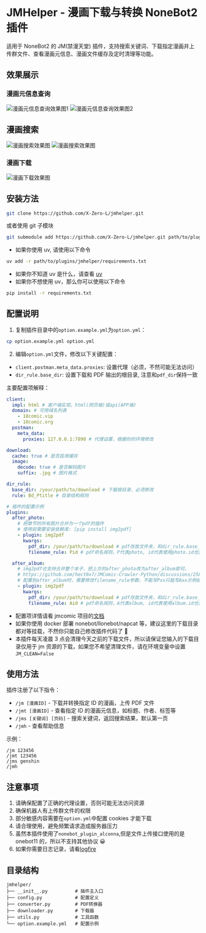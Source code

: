 # JMHelper - 漫画下载与转换 NoneBot2 插件

适用于 NoneBot2 的 JM(禁漫天堂) 插件，支持搜索关键词、下载指定漫画并上传群文件、查看漫画元信息、漫画文件缓存及定时清理等功能。

## 效果展示

### 漫画元信息查询

![漫画元信息查询效果图1](/docs/screenshot/jmt1.png)
![漫画元信息查询效果图2](/docs/screenshot/jmt2.png)

## 漫画搜索

![漫画搜索效果图](/docs/screenshot/jms1.png)
![漫画搜索效果图](/docs/screenshot/jms2.png)

### 漫画下载

![漫画下载效果图](/docs/screenshot/jm1.png)

## 安装方法

```bash
git clone https://github.com/X-Zero-L/jmhelper.git
```

或者使用 git 子模块

```bash
git submodule add https://github.com/X-Zero-L/jmhelper.git path/to/plugins/jmhelper
```

- 如果你使用 uv, 请使用以下命令

```bash
uv add -r path/to/plugins/jmhelper/requirements.txt
```

- 如果你不知道 uv 是什么，请查看 [uv](https://github.com/astral-sh/uv)
- 如果你不想使用 uv，那么你可以使用以下命令

```bash
pip install -r requirements.txt
```

## 配置说明

1. 复制插件目录中的`option.example.yml`为`option.yml`：

```bash
cp option.example.yml option.yml
```

2. 编辑`option.yml`文件，修改以下关键配置：

- `client.postman.meta_data.proxies`: 设置代理（必须，不然可能无法访问）
- `dir_rule.base_dir`: 设置下载和 PDF 输出的根目录, 注意和`pdf_dir`保持一致

主要配置项解释：

```yaml
client:
  impl: html # 客户端实现，html(网页端)或api(APP端)
  domain: # 可用域名列表
    - 18comic.vip
    - 18comic.org
  postman:
    meta_data:
      proxies: 127.0.0.1:7890 # 代理设置，根据你的环境修改

download:
  cache: true # 是否启用缓存
  image:
    decode: true # 是否解码图片
    suffix: .jpg # 图片格式

dir_rule:
  base_dir: /your/path/to/download # 下载根目录，必须修改
  rule: Bd_Ptitle # 目录结构规则

# 插件的配置示例
plugins:
  after_photo:
    # 把章节的所有图片合并为一个pdf的插件
    # 使用前需要安装依赖库: [pip install img2pdf]
    - plugin: img2pdf
      kwargs:
        pdf_dir: /your/path/to/download # pdf存放文件夹，和dir_rule.base_dir保持一致
        filename_rule: Pid # pdf命名规则，P代表photo, id代表使用photo.id也就是章节id

  after_album:
    # img2pdf也支持合并整个本子，把上方的after_photo改为after_album即可。
    # https://github.com/hect0x7/JMComic-Crawler-Python/discussions/258
    # 配置到after_album时，需要修改filename_rule参数，不能写Pxx只能写Axx示例如下
    - plugin: img2pdf
      kwargs:
        pdf_dir: /your/path/to/download # pdf存放文件夹，和dir_rule.base_dir保持一致
        filename_rule: Aid # pdf命名规则，A代表album, id代表使用album.id也就是本子id
```

- 配置项详情请看 jmcomic 项目的[文档](https://jmcomic.readthedocs.io/zh-cn/latest/)
- 如果你使用 docker 部署 nonebot/llonebot/napcat 等，建议这里的下载目录都对等挂载，不然你只能自己修改插件代码了 🤭
- 本插件每天凌晨 3 点会清理今天之前的下载文件，所以请保证您输入的下载目录仅用于 jm 资源的下载，如果您不希望清理文件，请在环境变量中设置`JM_CLEAN=False`

## 使用方法

插件注册了以下指令：

- `/jm [漫画ID]` - 下载并转换指定 ID 的漫画，上传 PDF 文件
- `/jmt [漫画ID]` - 查看指定 ID 的漫画元信息，如标题、作者、标签等
- `/jms [关键词] [页码]` - 搜索关键词，返回搜索结果，默认第一页
- `/jmh` - 查看帮助信息

示例：

```
/jm 123456
/jmt 123456
/jms genshin
/jmh
```

## 注意事项

1. 请确保配置了正确的代理设置，否则可能无法访问资源
2. 确保机器人有上传群文件的权限
3. 部分敏感内容需要在`option.yml`中配置 cookies 才能下载
4. 请合理使用，避免频繁请求造成服务器压力
5. 虽然本插件使用了`nonebot_plugin_alconna`,但是文件上传接口使用的是 onebot11 的，所以不支持其他协议 😀
6. 如果你需要日志记录，请看[logfire](https://logfire.pydantic.dev/docs/)

## 目录结构

```
jmhelper/
├── __init__.py          # 插件主入口
├── config.py            # 配置定义
├── converter.py         # PDF转换器
├── downloader.py        # 下载器
├── utils.py             # 工具函数
└── option.example.yml   # 配置示例
```
